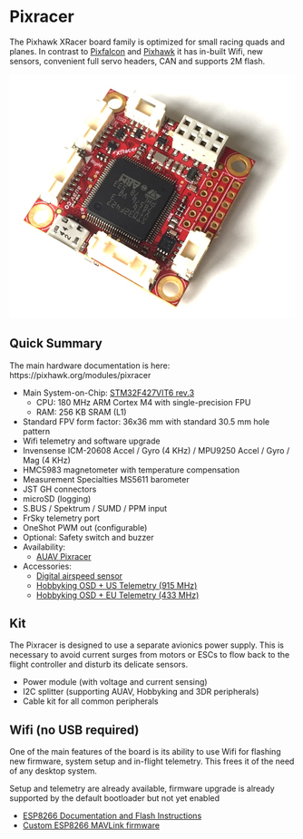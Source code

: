# Pixracer

The Pixhawk XRacer board family is optimized for small racing quads and planes. In contrast to [Pixfalcon](hardware-pixfalcon.md) and [Pixhawk](hardware-pixhawk.md) it has in-built Wifi, new sensors, convenient full servo headers, CAN and supports 2M flash.

![](images/hardware/hardware-pixracer.jpg)

## Quick Summary

<aside class="tip">
The main hardware documentation is here: https://pixhawk.org/modules/pixracer
</aside>

  * Main System-on-Chip: [STM32F427VIT6 rev.3](http://www.st.com/web/en/catalog/mmc/FM141/SC1169/SS1577/LN1789)
    * CPU: 180 MHz ARM Cortex M4 with single-precision FPU
    * RAM: 256 KB SRAM (L1)
  * Standard FPV form factor: 36x36 mm with standard 30.5 mm hole pattern
  * Wifi telemetry and software upgrade
  * Invensense ICM-20608 Accel / Gyro (4 KHz) / MPU9250 Accel / Gyro / Mag (4 KHz)
  * HMC5983 magnetometer with temperature compensation
  * Measurement Specialties MS5611 barometer
  * JST GH connectors
  * microSD (logging)
  * S.BUS / Spektrum / SUMD / PPM input
  * FrSky telemetry port
  * OneShot PWM out (configurable)
  * Optional: Safety switch and buzzer
  * Availability:
    * [AUAV Pixracer](http://www.auav.co/product-p/xr-v1.htm)
  * Accessories:
    * [Digital airspeed sensor](http://www.hobbyking.com/hobbyking/store/__62752__HKPilot_32_Digital_Air_Speed_Sensor_And_Pitot_Tube_Set.html)
    * [Hobbyking OSD + US Telemetry (915 MHz)](http://www.hobbyking.com/hobbyking/store/__74651__Micro_HKPilot_Telemetry_Radio_Module_with_On_Screen_Display_OSD_unit_915MHz_.html)
    * [Hobbyking OSD + EU Telemetry (433 MHz)](http://www.hobbyking.com/hobbyking/store/__74650__Micro_HKPilot_Telemetry_Radio_Module_with_On_Screen_Display_OSD_unit_433MHz_.html)


## Kit

The Pixracer is designed to use a separate avionics power supply. This is necessary to avoid current surges from motors or ESCs to flow back to the flight controller and disturb its delicate sensors.

  * Power module (with voltage and current sensing)
  * I2C splitter (supporting AUAV, Hobbyking and 3DR peripherals)
  * Cable kit for all common peripherals

## Wifi (no USB required)

One of the main features of the board is its ability to use Wifi for flashing new firmware, system setup and in-flight telemetry. This frees it of the need of any desktop system.

<aside class="todo">
Setup and telemetry are already available, firmware upgrade is already supported by the default bootloader but not yet enabled
</aside>

  * [ESP8266 Documentation and Flash Instructions](https://pixhawk.org/peripherals/8266)
  * [Custom ESP8266 MAVLink firmware](https://github.com/dogmaphobic/mavesp8266)
